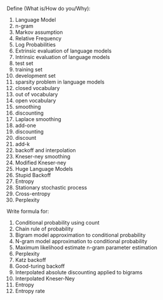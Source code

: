 Define (What is/How do you/Why):
1. Language Model
1. n-gram
1. Markov assumption
1. Relative Frequency
1. Log Probabilities
1. Extrinsic evaluation of language models
1. Intrinsic evaluation of language models
1. test set
1. training set
1. development set
1. sparsity problem in language models
1. closed vocabulary
1. out of vocabulary
1. open vocabulary
1. smoothing
1. discounting
1. Laplace smoothing
1. add-one
1. discounting
1. discount
1. add-k
1. backoff and interpolation
1. Kneser-ney smoothing
1. Modified Kneser-ney
1. Huge Language Models
1. Stupid Backoff
1. Entropy
1. Stationary stochastic process
1. Cross-entropy
1. Perplexity

Write formula for:
1. Conditional probability using count
1. Chain rule of probability
1. Bigram model approximation to conditional probability
1. N-gram model approximation to conditional probability
1. Maximum likelihood estimate n-gram parameter estimation
1. Perplexity
1. Katz backoff
1. Good-turing backoff
1. Interpolated absolute discounting applied to bigrams
1. Interpolated Kneser-Ney
1. Entropy
1. Entropy rate